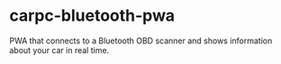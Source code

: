 # carpc-bluetooth-pwa
PWA that connects to a Bluetooth OBD scanner and shows information about your car in real time.

